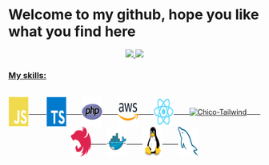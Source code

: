  # Welcome to my github, hope you like what you find here
<div align="center">
  <a href="https://github.com/Chaicoo">
  <img height="180em" src="https://github-readme-stats.vercel.app/api?username=Chaicoo&show_icons=true&theme=dracula"/>
  <img height="180em" src="https://github-readme-stats.vercel.app/api/top-langs/?username=Chaicoo&show_icons=true&layout=compact&langs_count=10&theme=dracula"/>
</div>
 
 ### My skills:
 
<div align="center">
 <div style="display: inline_block"><br>
   <img align="center" alt="Chico-Js" height="60" width="40" src="https://raw.githubusercontent.com/devicons/devicon/master/icons/javascript/javascript-plain.svg">
      &nbsp;&nbsp;&nbsp;&nbsp;&nbsp;&nbsp;&nbsp;
   <img align="center" alt="Chico-Typescript" height="60" width="40" src="https://github.com/devicons/devicon/blob/master/icons/typescript/typescript-original.svg">
   &nbsp;&nbsp;&nbsp;&nbsp;&nbsp;&nbsp;
   <img align="center" alt="Chico-PHP" height="60" width="40" src="https://github.com/devicons/devicon/blob/master/icons/php/php-original.svg">
       &nbsp;&nbsp;&nbsp;&nbsp;&nbsp;&nbsp;
   <img align="center" alt="Chico-AWS" height="60" width="40" src="https://github.com/devicons/devicon/blob/master/icons/amazonwebservices/amazonwebservices-original-wordmark.svg">
            &nbsp;&nbsp;&nbsp;&nbsp;&nbsp;&nbsp;
   <img align="center" alt="Chico-React" height="60" width="40" src="https://github.com/devicons/devicon/blob/master/icons/react/react-original.svg">
            &nbsp;&nbsp;&nbsp;&nbsp;&nbsp;&nbsp;
  <img align="center" alt="Chico-Tailwind" height="60" width="40" src="https://cdn.jsdelivr.net/gh/devicons/devicon@latest/icons/tailwindcss/tailwindcss-original.svg">
            &nbsp;&nbsp;&nbsp;&nbsp;&nbsp;&nbsp;
   <img align="center" alt="Chico-Nest" height="60" width="40" src="https://github.com/devicons/devicon/blob/master/icons/nestjs/nestjs-original.svg">
            &nbsp;&nbsp;&nbsp;&nbsp;&nbsp;&nbsp;
   <img align="center" alt="Chico-Docker" height="60" width="40" src="https://github.com/devicons/devicon/blob/master/icons/docker/docker-original.svg">
            &nbsp;&nbsp;&nbsp;&nbsp;&nbsp;&nbsp;
   <img align="center" alt="Chico-Linux" height="60" width="40" src="https://github.com/devicons/devicon/blob/master/icons/linux/linux-original.svg">
            &nbsp;&nbsp;&nbsp;&nbsp;&nbsp;&nbsp;
   <img align="center" alt="Chico-Mysql" height="60" width="40" src="https://github.com/devicons/devicon/blob/master/icons/mysql/mysql-original.svg">
 </div>
</div>
